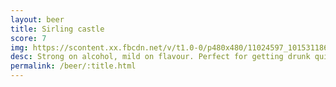 ```yaml
---
layout: beer
title: Sirling castle
score: 7
img: https://scontent.xx.fbcdn.net/v/t1.0-0/p480x480/11024597_10153118627558745_640038091949927094_n.jpg?oh=cb4b4cb9cbfa18dde6fea3926bbb53fb&oe=58DC169A
desc: Strong on alcohol, mild on flavour. Perfect for getting drunk quickly
permalink: /beer/:title.html
---
```

